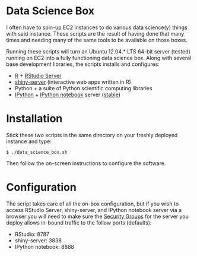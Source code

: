 Data Science Box
================

I often have to spin-up EC2 instances to do various data science(y) things with said instance.  These scripts are the result of having done that many times and needing many of the same tools to be available on those boxes.

Running these scripts will turn an Ubuntu 12.04.* LTS 64-bit server (tested) running on EC2 into a fully functioning data science box. Along with several base development libraries, the scripts installs and configures:

 - [R](http://www.r-project.org/) + [RStudio Server](http://www.rstudio.com/ide/docs/server/getting_started)
 - [shiny-server](http://www.rstudio.com/shiny/) (interactive web apps written in R)
 - Python + a suite of Python scientific computing libraries
 - [IPython](http://ipython.org/) + [IPython notebook](notebook) server ([stable](http://ipython.org/install.html))

Installation
============

Stick these two scripts in the same directory on your freshly deployed instance and type:

	$ ./data_science_box.sh

Then follow the on-screen instructions to configure the software.

Configuration
=============

The script takes care of all the on-box configuration, but if you wish to access RStudio Server, shiny-server, and IPython notebook server via a browser you will need to make sure the [Security Groups](http://docs.aws.amazon.com/AWSEC2/latest/UserGuide/using-network-security.html) for the server you deploy allows in-bound traffic to the follow ports (defaults):

 - RStudio: 8787
 - shiny-server: 3838
 - IPython notebook: 8888
